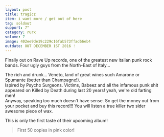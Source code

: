 ```yaml
---
layout: post
title: tragicz
item: i want more / get out of here
tag: soldout
support: 7"
category: rurx
volume: 7
image: 402ee9de19c229c16fab573ffad66eb4
outdate: OUT DECEMBER 1ST 2016 !
---
```


Finally out on Rave Up records, one of the greatest new italian punk rock bands. Four ugly guys from the North-East of Italy...

The rich and drunk... Veneto, land of great wines such Amarone or Spumante (better than Champagne!).  
Ispired by Psycho Surgeons. Victims, Babeez and all the infamous punk shit appeared on Killed by Death during last 20 years! yeah, we're old farting men!  
Anyway, speaking too much doesn't have sense. So get the money out from your pocket and buy this record!!! You will listen a true killer two sider awesome piece of wax.

This is only the first taste of their upcoming album!

> First 50 copies in <span class="pink">pink</span> color!
